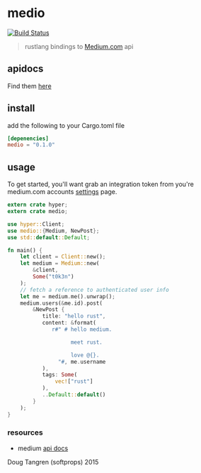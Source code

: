 # medio

[![Build Status](https://travis-ci.org/softprops/medio.svg?branch=master)](https://travis-ci.org/softprops/medio)

> rustlang bindings to [Medium.com](https://medium.com/) api

## apidocs

Find them [here](https//softprops.github.io/medio)

## install

add the following to your Cargo.toml file

```toml
[depenencies]
medio = "0.1.0"
```

## usage

To get started, you'll want grab an integration token from you're medium.com accounts [settings](https://medium.com/me/settings)
page.

```rust
extern crate hyper;
extern crate medio;

use hyper::Client;
use medio::{Medium, NewPost};
use std::default::Default;

fn main() {
    let client = Client::new();
    let medium = Medium::new(
        &client,
        Some("t0k3n")
    );
    // fetch a reference to authenticated user info
    let me = medium.me().unwrap();
    medium.users(&me.id).post(
        &NewPost {
           title: "hello rust",
           content: &format(
              r#" # hello medium.

                    meet rust.

                    love @{}.
                "#, me.username
           ),
           tags: Some(
               vec!["rust"]
           ),
           ..Default::default()
        }
    );
}

```

### resources

* medium [api docs](https://github.com/Medium/medium-api-docs)

Doug Tangren (softprops) 2015
